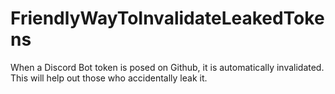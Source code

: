 # FriendlyWayToInvalidateLeakedTokens
When a Discord Bot token is posed on Github, it is automatically invalidated. This will help out those who accidentally leak it.
